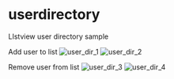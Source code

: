 # userdirectory
LIstview user directory sample

Add user to list
![user_dir_1](https://github.com/user-attachments/assets/284ef7c9-c945-4f69-b01f-4b3c49815a95)
![user_dir_2](https://github.com/user-attachments/assets/84252652-d34c-40b8-95a5-4933d8134925)

Remove user from list
![user_dir_3](https://github.com/user-attachments/assets/3b0f11f9-4910-4f83-90d9-f27ce8b2204d)
![user_dir_4](https://github.com/user-attachments/assets/54dfdb7f-eec2-43a5-a04f-b918ba26cec2)
